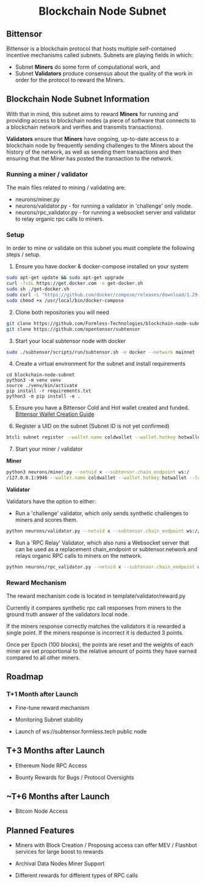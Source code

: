 <div align="center">

# **Blockchain Node Subnet**

<div align="left">

## Bittensor

Bittensor is a blockchain protocol that hosts multiple self-contained incentive mechanisms called subnets. Subnets are playing fields in which:

- Subnet **Miners** do some form of computational work, and
- Subnet **Validators** produce consensus about the quality of the work in order for the protocol to reward the Miners.

## Blockchain Node Subnet Information

With that in mind, this subnet aims to reward **Miners** for running and providing access to blockchain nodes (a piece of software that connects to a blockchain network and verifies and transmits transactions).

**Validators** ensure that **Miners** have ongoing, up-to-date access to a blockchain node by frequently sending challenges to the Miners about the history of the network, as well as sending them transactions and then ensuring that the Miner has posted the transaction to the network.


### Running a miner / validator

The main files related to mining / validating are:

- neurons/miner.py
- neurons/validator.py - for running a validator in 'challenge' only mode.
- neurons/rpc_validator.py - for running a websocket server and validator to relay organic rpc calls to miners.

### Setup

In order to mine or validate on this subnet you must complete the following steps / setup.

1. Ensure you have docker & docker-compose installed on your system

```bash
sudo apt-get update && sudo apt-get upgrade
curl -fsSL https://get.docker.com -o get-docker.sh
sudo sh ./get-docker.sh
sudo curl -L "https://github.com/docker/compose/releases/download/1.29.2/docker-compose-$(uname -s)-$(uname -m)" -o /usr/local/bin/docker-compose
sudo chmod +x /usr/local/bin/docker-compose
```

2. Clone both repositories you will need

```bash
git clone https://github.com/Formless-Technologies/blockchain-node-subnet
git clone https://github.com/opentensor/subtensor
```

3. Start your local subtensor node with docker
```bash
sudo ./subtensor/scripts/run/subtensor.sh -e docker --network mainnet --node-type lite
```

4. Create a virtual environment for the subnet and install requirements
```
cd blockchain-node-subnet
python3 -m venv venv
source ./venv/bin/activate
pip install -r requirements.txt
python3 -m pip install -e .
```

5. Ensure you have a Bittensor Cold and Hot wallet created and funded. [Bittensor Wallet Creation Guide](https://docs.bittensor.com/getting-started/wallets)

6. Register a UID on the subnet (Subnet ID is not yet confirmed)
```bash
btcli subnet register --wallet.name coldwallet --wallet.hotkey hotwallet --subtensor.network local
```

7. Start your miner / validator

**Miner**
```bash
python3 neurons/miner.py --netuid x --subtensor.chain_endpoint ws:/
/127.0.0.1:9946 --wallet.name coldwallet --wallet.hotkey hotwallet --logging.debug
```

**Validator**

Validators have the option to either:
- Run a 'challenge' validator, which only sends synthetic challenges to miners and scores them. 

```bash
python neurons/validator.py --netuid x --subtensor.chain_endpoint ws://127.0.0.1:9946 --wallet.name coldwallet --wallet.hotkey hotwallet --logging.debug
```

- Run a 'RPC Relay' Validator, which also runs a Websocket server that can be used as a replacement chain_endpoint or subtensor.network and relays organic RPC calls to miners on the network.

```bash
python neurons/rpc_validator.py --netuid x --subtensor.chain_endpoint ws://127.0.0.1:9946 --wallet.name coldwallet --wallet.hotkey hotwallet --logging.debug
```

### Reward Mechanism

The reward mechanism code is located in template/validator/reward.py

Currently it compares synthetic rpc call responses from miners to the ground truth answer of the validators local node. 

If the miners response correctly matches the validators it is rewarded a single point. If the miners response is incorrect it is deducted 3 points. 

Once per Epoch (100 blocks), the points are reset and the weights of each miner are set proportional to the relative amount of points they have earned compared to all other miners.


## Roadmap

### T+1 Month after Launch

- Fine-tune reward mechanism

- Monitoring Subnet stability

- Launch of ws://subtensor.formless.tech public node

## T+3 Months after Launch 

- Ethereum Node RPC Access

- Bounty Rewards for Bugs / Protocol Oversights

## ~T+6 Months after Launch

- Bitcoin Node Access

## Planned Features

- Miners with Block Creation / Proposing access can offer MEV / Flashbot services for large boost to rewards

- Archival Data Nodes Miner Support

- Different rewards for different types of RPC calls